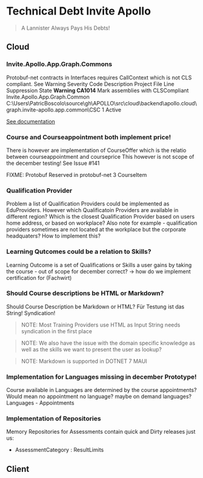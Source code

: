 ﻿# Technical Debt Invite Apollo


>A Lannister Always Pays His Debts!

## Cloud

### Invite.Apollo.App.Graph.Commons

Protobuf-net contracts in Interfaces requires CallContext which is not CLS compliant.
See Warning
Severity	Code	Description	Project	File	Line	Suppression State
**Warning	CA1014**	Mark assemblies with CLSCompliant	Invite.Apollo.App.Graph.Common	C:\Users\PatricBoscolo\source\gh\APOLLO\src\cloud\backend\apollo.cloud\graph.invite-apollo.app.common\CSC	1	Active

[See documentation](https://learn.microsoft.com/en-us/dotnet/fundamentals/code-analysis/quality-rules/ca1014)

### Course and Courseappointment both implement price!

There is however are implementation of CourseOffer which is the relatio between courseappointment and courseprice
This however is not scope of the december testing! See Issue #141

FIXME: Protobuf Reserved in protobuf-net 3 CourseItem

### Qualification Provider

Problem a list of Qualification Providers could be implemented as EduProviders.
However which Qualificatoin Providers are available in different region?
Which is the closest Qualification Provider based on users home address,
or based on workplace? Also note for example - qualification providers sometimes are not located at the workplace but the corporate headquaters? How to implement this?

### Learning Qutcomes could be a relation to Skills?
Learning Outcome is a set of Qualifications or Skills a user gains by taking the course - out of scope for december correct?
→ how do we implement certification for (Fachwirt)

### Should Course descriptions be HTML or Markdown?
Should Course Description be Markdown or HTML?
Für Testung ist das String! Syndication!
> NOTE: Most Training Providers use HTML as Input String needs syndication in the first place

> NOTE: We also have the issue with the domain specific knowledge as well as the skills we want to present the user as lookup?

> NOTE: Markdown is supported in DOTNET 7 MAUI

### Implementation for Languages missing in december Prototype!

Course available in Languages are determined by the course appointments?
Would mean no appointment no language? maybe on demand languages? Languages - Appointments

### Implementation of Repositories
Memory Repositories for Assessments contain quick and Dirty releases just us:
 
- AssessmentCategory : ResultLimits

## Client

